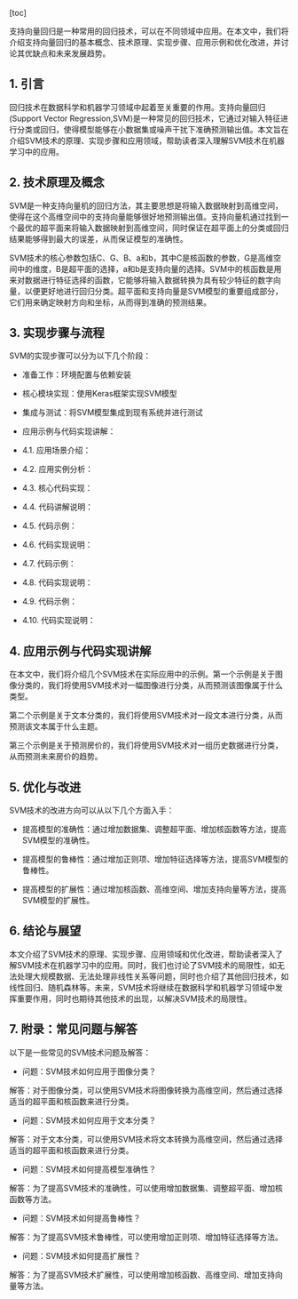 
[toc]                    
                
                
支持向量回归是一种常用的回归技术，可以在不同领域中应用。在本文中，我们将介绍支持向量回归的基本概念、技术原理、实现步骤、应用示例和优化改进，并讨论其优缺点和未来发展趋势。

## 1. 引言

回归技术在数据科学和机器学习领域中起着至关重要的作用。支持向量回归(Support Vector Regression,SVM)是一种常见的回归技术，它通过对输入特征进行分类或回归，使得模型能够在小数据集或噪声干扰下准确预测输出值。本文旨在介绍SVM技术的原理、实现步骤和应用领域，帮助读者深入理解SVM技术在机器学习中的应用。

## 2. 技术原理及概念

SVM是一种支持向量机的回归方法，其主要思想是将输入数据映射到高维空间，使得在这个高维空间中的支持向量能够很好地预测输出值。支持向量机通过找到一个最优的超平面来将输入数据映射到高维空间，同时保证在超平面上的分类或回归结果能够得到最大的误差，从而保证模型的准确性。

SVM技术的核心参数包括C、G、B、a和b，其中C是核函数的参数，G是高维空间中的维度，B是超平面的选择，a和b是支持向量的选择。SVM中的核函数是用来对数据进行特征选择的函数，它能够将输入数据转换为具有较少特征的数字向量，以便更好地进行回归分类。超平面和支持向量是SVM模型的重要组成部分，它们用来确定映射方向和坐标，从而得到准确的预测结果。

## 3. 实现步骤与流程

SVM的实现步骤可以分为以下几个阶段：

- 准备工作：环境配置与依赖安装
- 核心模块实现：使用Keras框架实现SVM模型
- 集成与测试：将SVM模型集成到现有系统并进行测试

- 应用示例与代码实现讲解：

- 4.1. 应用场景介绍：

- 4.2. 应用实例分析：

- 4.3. 核心代码实现：

- 4.4. 代码讲解说明：

- 4.5. 代码示例：

- 4.6. 代码实现说明：

- 4.7. 代码示例：

- 4.8. 代码实现说明：

- 4.9. 代码示例：

- 4.10. 代码实现说明：

## 4. 应用示例与代码实现讲解

在本文中，我们将介绍几个SVM技术在实际应用中的示例。第一个示例是关于图像分类的，我们将使用SVM技术对一幅图像进行分类，从而预测该图像属于什么类型。

第二个示例是关于文本分类的，我们将使用SVM技术对一段文本进行分类，从而预测该文本属于什么主题。

第三个示例是关于预测房价的，我们将使用SVM技术对一组历史数据进行分类，从而预测未来房价的趋势。

## 5. 优化与改进

SVM技术的改进方向可以从以下几个方面入手：

- 提高模型的准确性：通过增加数据集、调整超平面、增加核函数等方法，提高SVM模型的准确性。

- 提高模型的鲁棒性：通过增加正则项、增加特征选择等方法，提高SVM模型的鲁棒性。

- 提高模型的扩展性：通过增加核函数、高维空间、增加支持向量等方法，提高SVM模型的扩展性。

## 6. 结论与展望

本文介绍了SVM技术的原理、实现步骤、应用领域和优化改进，帮助读者深入了解SVM技术在机器学习中的应用。同时，我们也讨论了SVM技术的局限性，如无法处理大规模数据、无法处理非线性关系等问题，同时也介绍了其他回归技术，如线性回归、随机森林等。未来，SVM技术将继续在数据科学和机器学习领域中发挥重要作用，同时也期待其他技术的出现，以解决SVM技术的局限性。

## 7. 附录：常见问题与解答

以下是一些常见的SVM技术问题及解答：

- 问题：SVM技术如何应用于图像分类？

解答：对于图像分类，可以使用SVM技术将图像转换为高维空间，然后通过选择适当的超平面和核函数来进行分类。

- 问题：SVM技术如何应用于文本分类？

解答：对于文本分类，可以使用SVM技术将文本转换为高维空间，然后通过选择适当的超平面和核函数来进行分类。

- 问题：SVM技术如何提高模型准确性？

解答：为了提高SVM技术的准确性，可以使用增加数据集、调整超平面、增加核函数等方法。

- 问题：SVM技术如何提高鲁棒性？

解答：为了提高SVM技术鲁棒性，可以使用增加正则项、增加特征选择等方法。

- 问题：SVM技术如何提高扩展性？

解答：为了提高SVM技术扩展性，可以使用增加核函数、高维空间、增加支持向量等方法。

